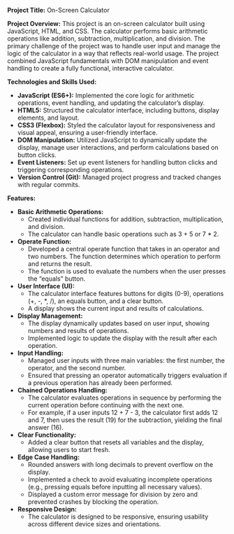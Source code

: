 <strong>Project Title:</strong> On-Screen Calculator

<strong>Project Overview:</strong>
This project is an on-screen calculator built using JavaScript, HTML, and CSS. The calculator performs basic arithmetic operations like addition, subtraction, multiplication, and division. The primary challenge of the project was to handle user input and manage the logic of the calculator in a way that reflects real-world usage. The project combined JavaScript fundamentals with DOM manipulation and event handling to create a fully functional, interactive calculator.

<strong>Technologies and Skills Used:</strong>

<ul>
  <li><strong>JavaScript (ES6+):</strong> Implemented the core logic for arithmetic operations, event handling, and updating the calculator’s display.</li>
  <li><strong>HTML5:</strong> Structured the calculator interface, including buttons, display elements, and layout.</li>
  <li><strong>CSS3 (Flexbox):</strong> Styled the calculator layout for responsiveness and visual appeal, ensuring a user-friendly interface.</li>
  <li><strong>DOM Manipulation:</strong> Utilized JavaScript to dynamically update the display, manage user interactions, and perform calculations based on button clicks.</li>
  <li><strong>Event Listeners:</strong> Set up event listeners for handling button clicks and triggering corresponding operations.</li>
  <li><strong>Version Control (Git):</strong> Managed project progress and tracked changes with regular commits.</li>
</ul>

<strong>Features:</strong>

<ul>
  <li><strong>Basic Arithmetic Operations:</strong>
    <ul>
      <li>Created individual functions for addition, subtraction, multiplication, and division.</li>
      <li>The calculator can handle basic operations such as 3 + 5 or 7 * 2.</li>
    </ul>
  </li>
  <li><strong>Operate Function:</strong>
    <ul>
      <li>Developed a central operate function that takes in an operator and two numbers. The function determines which operation to perform and returns the result.</li>
      <li>The function is used to evaluate the numbers when the user presses the “equals” button.</li>
    </ul>
  </li>
  <li><strong>User Interface (UI):</strong>
    <ul>
      <li>The calculator interface features buttons for digits (0-9), operations (+, -, *, /), an equals button, and a clear button.</li>
      <li>A display shows the current input and results of calculations.</li>
    </ul>
  </li>
  <li><strong>Display Management:</strong>
    <ul>
      <li>The display dynamically updates based on user input, showing numbers and results of operations.</li>
      <li>Implemented logic to update the display with the result after each operation.</li>
    </ul>
  </li>
  <li><strong>Input Handling:</strong>
    <ul>
      <li>Managed user inputs with three main variables: the first number, the operator, and the second number.</li>
      <li>Ensured that pressing an operator automatically triggers evaluation if a previous operation has already been performed.</li>
    </ul>
  </li>
  <li><strong>Chained Operations Handling:</strong>
    <ul>
      <li>The calculator evaluates operations in sequence by performing the current operation before continuing with the next one.</li>
      <li>For example, if a user inputs 12 + 7 - 3, the calculator first adds 12 and 7, then uses the result (19) for the subtraction, yielding the final answer (16).</li>
    </ul>
  </li>
  <li><strong>Clear Functionality:</strong>
    <ul>
      <li>Added a clear button that resets all variables and the display, allowing users to start fresh.</li>
    </ul>
  </li>
  <li><strong>Edge Case Handling:</strong>
    <ul>
      <li>Rounded answers with long decimals to prevent overflow on the display.</li>
      <li>Implemented a check to avoid evaluating incomplete operations (e.g., pressing equals before inputting all necessary values).</li>
      <li>Displayed a custom error message for division by zero and prevented crashes by blocking the operation.</li>
    </ul>
  </li>
  <li><strong>Responsive Design:</strong> 
    <ul>
      <li>The calculator is designed to be responsive, ensuring usability across different device sizes and orientations.</li>
    </ul>
  </li>
</ul>
